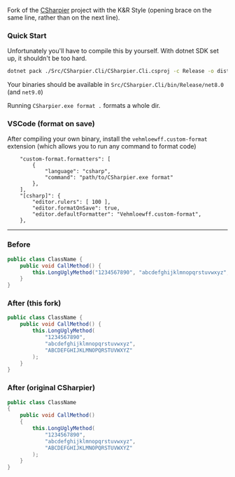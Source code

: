 Fork of the [CSharpier](https://github.com/belav/csharpier) project with the K&R Style (opening brace on the same line, rather than on the next line).

### Quick Start
Unfortunately you'll have to compile this by yourself. With dotnet SDK set up, it shouldn't be too hard.

```bash
dotnet pack ./Src/CSharpier.Cli/CSharpier.Cli.csproj -c Release -o dist
```

Your binaries should be available in `Src/CSharpier.Cli/bin/Release/net8.0` (and `net9.0`)

Running `CSharpier.exe format .` formats a whole dir.

### VSCode (format on save)
After compiling your own binary, install the `vehmloewff.custom-format` extension (which allows you to run any command to format code)
```jsonc
    "custom-format.formatters": [
        {
            "language": "csharp",
            "command": "path/to/CSharpier.exe format"
        },
    ],
    "[csharp]": {
        "editor.rulers": [ 100 ],
        "editor.formatOnSave": true,
        "editor.defaultFormatter": "Vehmloewff.custom-format",
    },
```

---

### Before
```c#
public class ClassName {
    public void CallMethod() { 
        this.LongUglyMethod("1234567890", "abcdefghijklmnopqrstuvwxyz", "ABCDEFGHIJKLMNOPQRSTUVWXYZ");
    }
}
```

### After (this fork)
```c#
public class ClassName {
    public void CallMethod() {
        this.LongUglyMethod(
            "1234567890",
            "abcdefghijklmnopqrstuvwxyz",
            "ABCDEFGHIJKLMNOPQRSTUVWXYZ"
        );
    }
}
```

### After (original CSharpier)
```c#
public class ClassName
{
    public void CallMethod()
    {
        this.LongUglyMethod(
            "1234567890",
            "abcdefghijklmnopqrstuvwxyz",
            "ABCDEFGHIJKLMNOPQRSTUVWXYZ"
        );
    }
}
```
